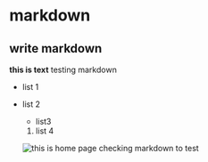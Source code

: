 # markdown
## write markdown

**this is text**
testing markdown
+ list 1
+ list 2
  + list3
   1. list 4
   
   ![this is home page](https://firebasestorage.googleapis.com/v0/b/fir-login-react-66d68.appspot.com/o/images%2Finstacalm%201.PNG?alt=media&token=d12f9dbf-9689-4e78-8e9d-b9c9798f47bd)
checking markdown to test
